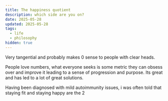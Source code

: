 ```yaml
---
title: The happiness quotient 
description: which side are you on?
date: 2025-05-28
updated: 2025-05-28
tags:
  - life
  - philosophy
hidden: true
---
```




Very tangential and probably makes 0 sense to people with clear heads.

People love numbers, what everyone seeks is some metric they can obsess over and improve it leading to a sense of progression and purpose. Its great and has led to a lot of great solutions.

Having been diagnosed with mild autoimmunity issues, i was often told that staying fit and staying happy are the 2 
